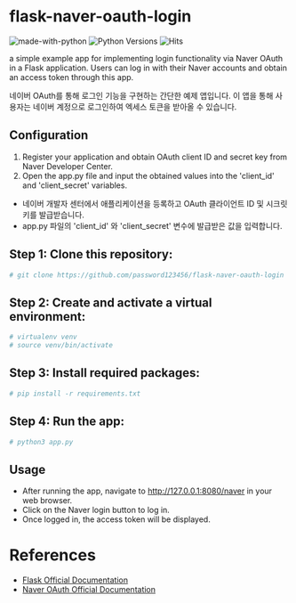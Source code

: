 # flask-naver-oauth-login
![made-with-python][made-with-python]
![Python Versions][pyversion-button]
![Hits]

[pyversion-button]: https://img.shields.io/pypi/pyversions/Markdown.svg
[made-with-python]: https://img.shields.io/badge/Made%20with-Python-1f425f.svg
[Hits]: https://hits.seeyoufarm.com/api/count/incr/badge.svg?url=https%3A%2F%2Fgithub.com%2Fpassword123456%2Fflask-naver-oauth-login&count_bg=%2379C83D&title_bg=%23555555&icon=&icon_color=%23E7E7E7&title=hits&edge_flat=false

a simple example app for implementing login functionality via Naver OAuth in a Flask application. Users can log in with their Naver accounts and obtain an access token through this app.

네이버 OAuth를 통해 로그인 기능을 구현하는 간단한 예제 앱입니다. 
이 앱을 통해 사용자는 네이버 계정으로 로그인하여 엑세스 토큰을 받아올 수 있습니다.

## Configuration
1) Register your application and obtain OAuth client ID and secret key from Naver Developer Center.
2) Open the app.py file and input the obtained values into the 'client_id' and 'client_secret' variables.

- 네이버 개발자 센터에서 애플리케이션을 등록하고 OAuth 클라이언트 ID 및 시크릿 키를 발급받습니다.
- app.py 파일의 'client_id' 와 'client_secret' 변수에 발급받은 값을 입력합니다.

## Step 1: Clone this repository:
```bash
# git clone https://github.com/password123456/flask-naver-oauth-login
```

## Step 2: Create and activate a virtual environment:
```bash
# virtualenv venv
# source venv/bin/activate
```

## Step 3: Install required packages:
```bash
# pip install -r requirements.txt
```

## Step 4: Run the app:
```bash
# python3 app.py
```

## Usage
- After running the app, navigate to http://127.0.0.1:8080/naver in your web browser.
- Click on the Naver login button to log in.
- Once logged in, the access token will be displayed.

# References
- [Flask Official Documentation](https://flask.palletsprojects.com/en)
- [Naver OAuth Official Documentation](https://developers.naver.com/docs/login/api/api.md)

